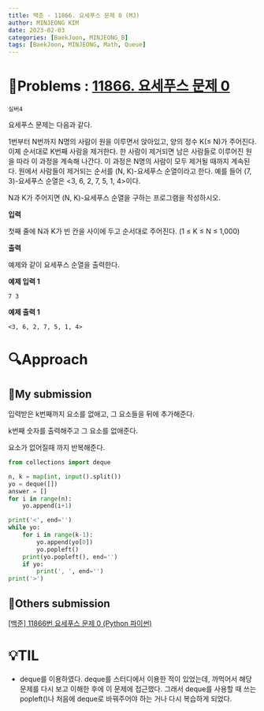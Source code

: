 ```yaml
---
title: 백준 - 11866. 요세푸스 문제 0 (MJ)
author: MINJEONG KIM
date: 2023-02-03
categories: [BaekJoon, MINJEONG_B]
tags: [BaekJoon, MINJEONG, Math, Queue]
---
```



# 📖Problems : [11866. 요세푸스 문제 0](https://www.acmicpc.net/problem/11866)
`실버4`

요세푸스 문제는 다음과 같다.

1번부터 N번까지 N명의 사람이 원을 이루면서 앉아있고, 양의 정수 K(≤ N)가 주어진다. 이제 순서대로 K번째 사람을 제거한다. 한 사람이 제거되면 남은 사람들로 이루어진 원을 따라 이 과정을 계속해 나간다. 이 과정은 N명의 사람이 모두 제거될 때까지 계속된다. 원에서 사람들이 제거되는 순서를 (N, K)-요세푸스 순열이라고 한다. 예를 들어 (7, 3)-요세푸스 순열은 <3, 6, 2, 7, 5, 1, 4>이다.

N과 K가 주어지면 (N, K)-요세푸스 순열을 구하는 프로그램을 작성하시오.

**입력**

첫째 줄에 N과 K가 빈 칸을 사이에 두고 순서대로 주어진다. (1 ≤ K ≤ N ≤ 1,000)

**출력**

예제와 같이 요세푸스 순열을 출력한다.

**예제 입력 1**

```
7 3

```

**예제 출력 1**

```
<3, 6, 2, 7, 5, 1, 4>
```

# 🔍Approach

## 🚩My submission

입력받은 k번째까지 요소를 없애고, 그 요소들을 뒤에 추가해준다.

k번째 숫자를 출력해주고 그 요소를 없애준다.

요소가 없어질때 까지 반복해준다.

```python
from collections import deque

n, k = map(int, input().split())
yo = deque([])
answer = []
for i in range(n):
    yo.append(i+1)

print('<', end='')
while yo:
    for i in range(k-1):
        yo.append(yo[0])
        yo.popleft()
    print(yo.popleft(), end='')
    if yo:
        print(', ', end='')
print('>')
```

## 🚩Others submission

[[백준] 11866번 요세푸스 문제 0 (Python 파이썬)](https://hongcoding.tistory.com/41)

# 💡TIL

- deque를 이용하였다. deque를 스터디에서 이용한 적이 있었는데, 까먹어서 해당 문제를 다시 보고 이해한 후에 이 문제에 접근했다. 그래서 deque를 사용할 때 쓰는 popleft()나 처음에 deque로 바꿔주어야 하는 거나 다시 복습하게 되었다.
